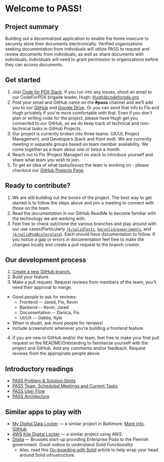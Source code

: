 # Welcome to PASS!

## Project summary

Building out a decentralized application to enable the home insecure to securely store their documents electronically. Verified organizations seeking documentation from individuals will utilize PASS to request and review documents from individuals, as well as share documents with individuals. Individuals will need to grant permission to organizations before they can access documents.

## Get started

1. Join [Code for PDX Slack](http://www.codeforpdx.org/welcome). If you run into any issues, shoot an email to our CodeForPDX brigade leader, Hugh: Hugh@codeforpdx.org
2. Post your email and GitHub name on the **#pass** channel and we’ll add you to our [GitHub](https://github.com/codeforpdx/PASS) and [Google Drive](https://drive.google.com/drive/u/0/folders/1zTEd34K7Eg7rvg71zS6Uzbwrsct2Lx9E?ths=true). Or you can send that info to Flo and Hugh privately if you're more comfortable with that. Even if you don't plan or writing code for the project, please have Hugh get you connected to our GitHub, as we do keep track of technical and non-technical tasks in GitHub Projects.
3. Our project is currently broken into three teams: UX/UI, Project Management, and Developers (back and front end). We are currently meeting in separate groups based on team member availability. We come together as a team about one or twice a month.
4. Reach out to Flo (Project Manager) on slack to introduce yourself and share what team you wish to join.
5. To get an idea of what tasks/issues the team is working on - please checkout our [GitHub Projects Page](https://github.com/orgs/codeforpdx/projects/3).

## Ready to contribute?

1. We are still building out the bones of the project. The best way to get started is to follow the steps above and join a meeting to connect with those on the team.
2. Read the documentation in our GitHub ReadMe to become familiar with the technology we are working with.
3. Feel free to check out/clone the various branches and play around with our use cases(Particularly [`jk/solidTests`](https://github.com/codeforpdx/PASS/tree/jk/solidTests), [`km/solid/experiments`](https://github.com/codeforpdx/PASS/tree/km/solid/experiments/experiments/solid), and [`jk/solidPodBiolerplate`](https://github.com/codeforpdx/PASS/tree/jk/solidPodBoilerplate)). Each should have documentation to follow. If you notice a gap or errors in documentation feel free to make the changes locally and create a pull request to the branch creator.


## Our development process

1. [Create a new GitHub branch.](https://github.com/codeforpdx/PASS)
2. Build your feature.
3. Make a pull request. Request reviews from members of the team; you’ll need their approval to merge.

- Good people to ask for reviews:
  - Frontend -- Jared, Flo, Kevin
  - Backend -- Kevin, Jared
  - Documentation -- Danica, Flo
  - UI/UX -- Gabby, Kyle
- When in doubt, ask more people for reviews!
- Include screenshots whenever you’re building a frontend feature.

4. If you are new to GitHub and/or the team, feel free to make your first pull request on the README/Onboarding to familiarize yourself with the project and GitHub. Add any comments and/or feedback. Request reviews from the appropriate people above.

## Introductory readings

- [PASS Problem & Solution Stmts](https://docs.google.com/document/d/1mK4-nFlpRtnsbDAuoDgSo3Fsoi2_JDfMyU4nuBjnAMo/edit?usp=share_link)
- [PASS Team, Scheduled Meetings and Current Tasks](https://docs.google.com/document/d/19U2QseBXbv_KmWSAjZvch5n-5L5E66dxPuUTiytDi3I/edit?usp=share_link)
- [PASS User Flow](https://docs.google.com/presentation/d/18tU0o2jW6bZUt8ayMk1Uju3Fe52O4hVl2Ii2JGmiORQ/edit?usp=share_link)
- [PASS Architecture](https://docs.google.com/document/d/19v5D-nhSGQYrjMkck64w0jmCgQtLcHQhUcmvJzUkbhg/edit?usp=share_link)

## Similar apps to play with

- [My Digital Data Locker](https://vimeo.com/mddl) — a similar project in Baltimore. [More info](https://www.aecf.org/blog/new-digital-data-locker-may-help-people-find-stable-housing). [GitHub](https://github.com/newamericafoundation/MDDL).
- [AWS Kiip Digital Locker](https://vimeo.com/762041743) — a similar project using AWS.
- [Digita](https://www.youtube.com/@Digita-ai) — Brussels start-up providing Enterprise Pods to the Flemish government. *Great videos to understand Solid Functionality*
  - Also, read this [On-boarding with Solid](https://medium.com/@JacksonMorgan/the-full-complexity-of-onboarding-with-solid-7aeaa842358) article to help wrap your head around Solid infrustructure.

